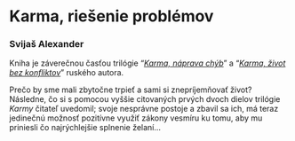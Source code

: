 Karma, riešenie problémov
=========================

### Svijaš Alexander

Kniha je záverečnou časťou trilógie “*[Karma, náprava
chýb](/sip/knihy-mudrost-pre-vas/karma-naprava-chyb)*” a
“*[Karma, život bez
konfliktov](/sip/knihy-mudrost-pre-vas/karma-zivot)*” ruského
autora.

Prečo by sme mali zbytočne trpieť a sami si znepríjemňovať život? Následne, čo
si s pomocou vyššie citovaných prvých dvoch dielov trilógie *Karmy* čitateľ
uvedomil; svoje nesprávne postoje a zbavil sa ich, má teraz jedinečnú možnosť
pozitívne využiť zákony vesmíru ku tomu, aby mu priniesli čo najrýchlejšie
splnenie želaní…

